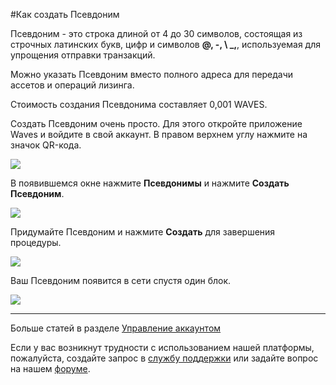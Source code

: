 #Как создать Псевдоним

Псевдоним - это строка длиной от 4 до 30 символов, состоящая из строчных латинских букв, цифр и символов **@, -, \ _,**, используемая для упрощения отправки транзакций.

Можно указать Псевдоним вместо полного адреса для передачи ассетов и операций лизинга.

Стоимость создания Псевдонима составляет 0,001 WAVES.

Создать Псевдоним очень просто. Для этого откройте приложение Waves и войдите в свой аккаунт.
В правом верхнем углу нажмите на значок QR-кода.

![](/waves-client/mobile-apps/_assets/waves_address_01.png)

В появившемся окне нажмите **Псевдонимы** и нажмите **Создать Псевдоним**.

![](/waves-client/mobile-apps/_assets/creating_an_alias_01.png)

Придумайте Псевдоним и нажмите **Создать** для завершения процедуры.

![](/waves-client/mobile-apps/_assets/creating_an_alias_02.png)

Ваш Псевдоним появится в сети спустя один блок.

![](/waves-client/mobile-apps/_assets/creating_an_alias_03.png)

___

Больше статей в разделе [Управление аккаунтом](/waves-client/mobile-apps/iOS/account-management.md)

Если у вас возникнут трудности с использованием нашей платформы, пожалуйста, создайте запрос в [службу поддержки](https://support.wavesplatform.com/) или задайте вопрос на нашем [форуме](https://forum.wavesplatform.com/).

